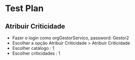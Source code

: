 # Test Plan

## Atribuir Criticidade

* Fazer o login como orgGestorServico, password: Gestor2
* Escolher a opção Atribuir Criticidade > Atribuir Criticidade
* Escolher catálogo : 1
* Escolher criticidades : 1